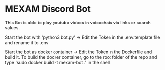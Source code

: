# MEXAM Discord Bot
This Bot is able to play youtube videos in voicechats via links or search values.

Start the bot with 'python3 bot.py' -> Edit the Token in the .env.template file and rename it to .env

Start the bot as docker container -> Edit the Token in the Dockerfile and build it.
To build the docker container, go to the root folder of the repo and type 'sudo docker build -t mexam-bot .' in the shell.
